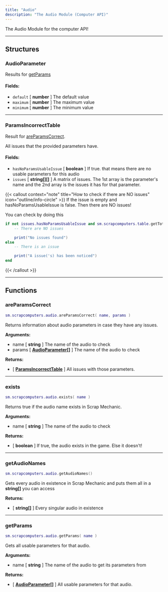 ```yaml
---
title: "Audio"
description: "The Audio Module (Computer API)"
---
```


The Audio Module for the computer API!

---

## Structures

### AudioParameter

Results for [getParams](#getparams)

#### Fields:
- `default` [ **number** ] The default value
- `maximum` [ **number** ] The maximum value
- `minimum` [ **number** ] The minimum value

---

### ParamsIncorrectTable

Result for [areParamsCorrect](#areparamscorrect).

All issues that the provided parameters have.

#### Fields:
- `hasNoParamsUsableIssue` [ **boolean** ] If true. that means there are no usable parameters for this audio
- `issues` [ **string[][]** ] A matrix of issues. The 1st array is the parameter's name and the 2nd array is the issues it has for that parameter.

{{< callout context="note" title="How to check if there are NO issues" icon="outline/info-circle" >}}
If the issue is empty and hasNoParamsUsableIssue is false. Then there are NO issues!

You can check by doing this
```lua {lineNos=true}
if not issues.hasNoParamsUsableIssue and sm.scrapcomputers.table.getTotalItemsDict(issues.issues) == 0 then
    -- There are NO issues

    print("No issues found")
else
    -- There is an issue

    print("A issue('s) has been noticed")
end
```
{{< /callout >}}

---

## Functions

### areParamsCorrect

```lua
sm.scrapcomputers.audio.areParamsCorrect( name, params )
```

Returns information about audio parameters in case they have any issues.

**Arguments:**
- name [ **string** ] The name of the audio to check
- params [ **[AudioParameter[]](#audioparameter)** ] The name of the audio to check

**Returns:**
- [ **[ParamsIncorrectTable](#paramsincorrecttable)** ] All issues with those parameters.

---

### exists

```lua
sm.scrapcomputers.audio.exists( name )
```

Returns true if the audio name exists in Scrap Mechanic.

**Arguments:**
- name [ **string** ] The name of the audio to check

**Returns:**
- [ **boolean** ] If true, the audio exists in the game. Else it doesn't!

---

### getAudioNames

```lua
sm.scrapcomputers.audio.getAudioNames()
```

Gets every audio in existence in Scrap Mechanic and puts them all in a **string[]** you can access

**Returns:**
- [ **string[]** ] Every singular audio in existence

---

### getParams

```lua
sm.scrapcomputers.audio.getParams( name )
```

Gets all usable parameters for that audio.

**Arguments:**
- name [ **string** ] The name of the audio to get its parameters from

**Returns:**
- [ **[AudioParameter[]](#audioparameter)** ] All usable parameters for that audio.
